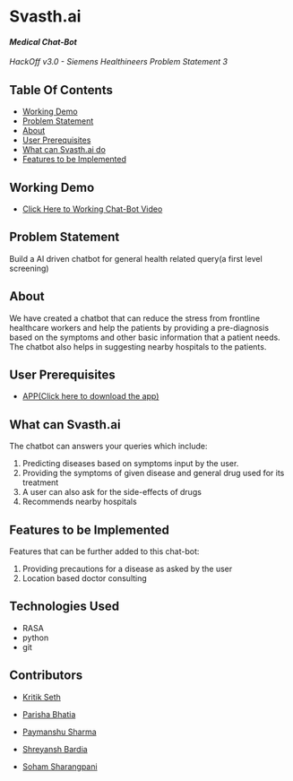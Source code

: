 # Svasth.ai
#### *Medical Chat-Bot*
*HackOff v3.0 - Siemens Healthineers Problem Statement 3*

## Table Of Contents
  - [Working Demo](#working-demo)
  - [Problem Statement ](#problem-statement)
  - [About](#about)
  - [User Prerequisites](#user-prerequisites)
  - [What can Svasth.ai do](#What-can-Svasth.ai-do)
  - [Features to be Implemented](#features-to-be-implemented)

  
  
## Working Demo
- [Click Here to Working Chat-Bot Video](https://)

## Problem Statement
Build a AI driven chatbot for general health related query(a first level screening)

## About
We have created a chatbot that can reduce the stress from frontline healthcare workers and help the patients by providing a pre-diagnosis based on the symptoms and other basic information that a patient needs. The chatbot also helps in suggesting nearby hospitals to the patients.

## User Prerequisites
- [APP(Click here to download the app)](https://)

## What can Svasth.ai 
The chatbot can answers your queries which include:
1. Predicting diseases based on symptoms input by the user.
2. Providing the symptoms of given disease and general drug used for its treatment 
3. A user can also ask for the side-effects of drugs
4. Recommends nearby hospitals

## Features to be Implemented
Features that can be further added to this chat-bot:
1. Providing precautions for a disease as asked by the user
2. Location based doctor consulting 


## Technologies Used
- RASA
- python
- git

## Contributors

- [Kritik Seth](https://github.com/kritikseth)

- [Parisha Bhatia](https://github.com/ParishaKB)

- [Paymanshu Sharma](https://github.com/Paymanshus)

- [Shreyansh Bardia](https://github.com/SHREYANSH-BARDIA)

- [Soham Sharangpani](https://github.com/SohamSharangpani)








 
